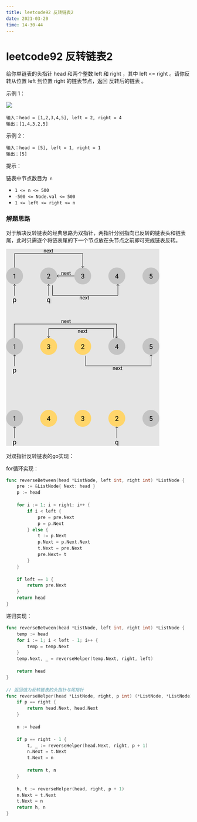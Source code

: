 ```yaml
---
title: leetcode92 反转链表2
date: 2021-03-20
time: 14-30-44
---
```


# leetcode92 反转链表2

给你单链表的头指针 head 和两个整数 left 和 right ，其中 left <= right 。请你反转从位置 left 到位置 right 的链表节点，返回 反转后的链表 。

示例 1：

![](https://assets.leetcode.com/uploads/2021/02/19/rev2ex2.jpg)

```
输入：head = [1,2,3,4,5], left = 2, right = 4
输出：[1,4,3,2,5]
```

示例 2：


```
输入：head = [5], left = 1, right = 1
输出：[5]
```

提示：

链表中节点数目为` n`

* `1 <= n <= 500`
* `-500 <= Node.val <= 500`
* `1 <= left <= right <= n`



### 解题思路

对于解决反转链表的经典思路为双指针，两指针分别指向已反转的链表头和链表尾，此时只需逐个将链表尾的下一个节点放在头节点之前即可完成链表反转。

![](../pictures/leetcode92/1.png)

对双指针反转链表的go实现：

for循环实现：

```go
func reverseBetween(head *ListNode, left int, right int) *ListNode {
	pre := &ListNode{ Next: head }
	p := head

	for i := 1; i < right; i++ {
		if i < left {
			pre = pre.Next
			p = p.Next
		} else {
			t := p.Next
			p.Next = p.Next.Next
			t.Next = pre.Next
			pre.Next= t
		}
	}

	if left == 1 {
		return pre.Next
	}
	return head
}
```



递归实现：

```go
func reverseBetween(head *ListNode, left int, right int) *ListNode {
	temp := head
	for i := 1; i < left - 1; i++ {
		temp = temp.Next
	}
	temp.Next, _ = reverseHelper(temp.Next, right, left)

	return head
}

// 返回值为反转链表的头指针与尾指针
func reverseHelper(head *ListNode, right, p int) (*ListNode, *ListNode) {
	if p == right {
		return head.Next, head.Next
	}

	n := head

	if p == right - 1 {
		t, _ := reverseHelper(head.Next, right, p + 1)
		n.Next = t.Next
		t.Next = n

		return t, n
	}

	h, t := reverseHelper(head, right, p + 1)
	n.Next = t.Next
	t.Next = n
	return h, n
}
```